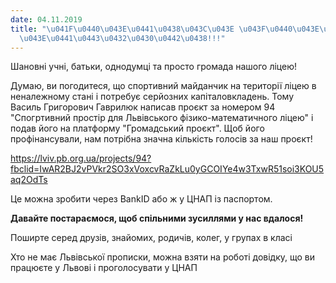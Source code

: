 ```yaml
---
date: 04.11.2019
title: "\u041F\u0440\u043E\u0441\u0438\u043C\u043E \u043F\u0440\u043E\u0433\u043E\u043B\
  \u043E\u0441\u0443\u0432\u0430\u0442\u0438!!!"
---
```

Шановні учні, батьки, однодумці та просто громада нашого ліцею!

Думаю, ви погодитеся, що спортивний майданчик на території ліцею в неналежному стані і потребує серйозних капіталовкладень. Тому Василь Григорович Гаврилюк написав проєкт за номером 94 "Спогртивний простір для Львівського фізико-математичного ліцею" і подав його на платформу "Громадський проєкт". Щоб його профінансували, нам потрібна значна кількість голосів за наш проєкт!

<https://lviv.pb.org.ua/projects/94?fbclid=IwAR2BJ2vPVkr2SO3xVoxcvRaZkLu0yGCOIYe4w3TxwR51soi3KOU5aq2OdTs>

Це можна зробити через BankID або ж у ЦНАП із паспортом.

**Давайте постараємося, щоб спільними зусиллями у нас вдалося!**

Поширте серед друзів, знайомих, родичів, колег, у групах в класі

Хто не має Львівської прописки, можна взяти на роботі довідку, що ви працюєте у Львові і проголосувати у ЦНАП